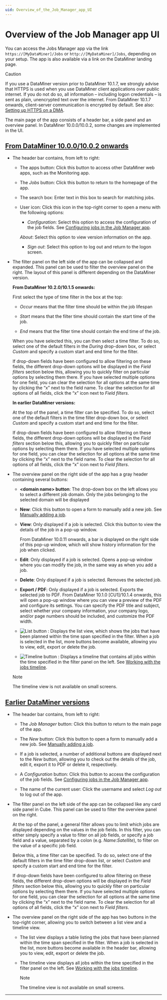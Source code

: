 ```yaml
---
uid: Overview_of_the_Job_Manager_app_UI
---
```


# Overview of the Job Manager app UI

You can access the Jobs Manager app via the link ``https://[MyDataMiner]/Jobs`` or ``http://[MyDataMiner]/Jobs``, depending on your setup. The app is also available via a link on the DataMiner landing page.

> [!CAUTION]
> If you use a DataMiner version prior to DataMiner 10.1.7, we strongly advise that HTTPS is used when you use DataMiner client applications over public internet. If you do not do so, all information – including logon credentials – is sent as plain, unencrypted text over the internet. From DataMiner 10.1.7 onwards, client-server communication is encrypted by default. See also: [Setting up HTTPS on a DMA](xref:Setting_up_HTTPS_on_a_DMA).

The main page of the app consists of a header bar, a side panel and an overview panel. In DataMiner 10.0.0/10.0.2, some changes are implemented in the UI.

## [From DataMiner 10.0.0/10.0.2 onwards](#tabs/DM10-0-0-10-0-2)

- The header bar contains, from left to right:

  - The apps button: Click this button to access other DataMiner web apps, such as the Monitoring app.

  - The *Jobs* button: Click this button to return to the homepage of the app.

  - The search box: Enter text in this box to search for matching jobs.

  - User icon: Click this icon in the top-right corner to open a menu with the following options:

    - *Configuration*: Select this option to access the configuration of the job fields. See [Configuring jobs in the Job Manager app](xref:Configuring_jobs_in_the_Job_Manager_app).

     *About*: Select this option to view version information on the app.

    - *Sign out*: Select this option to log out and return to the logon screen.

- The filter panel on the left side of the app can be collapsed and expanded. This panel can be used to filter the overview panel on the right. The layout of this panel is different depending on the DataMiner version.

  **From DataMiner 10.2.0/10.1.5 onwards:**

  First select the type of time filter in the box at the top:

  - *Occur* means that the filter time should be within the job lifespan

  - *Start* means that the filter time should contain the start time of the job.

  - *End* means that the filter time should contain the end time of the job.

  When you have selected this, you can then select a time filter. To do so, select one of the default filters in the *During* drop-down box, or select *Custom* and specify a custom start and end time for the filter.

  If drop-down fields have been configured to allow filtering on these fields, the different drop-down options will be displayed in the *Field filters* section below this, allowing you to quickly filter on particular options by selecting them there. If you have selected multiple options for one field, you can clear the selection for all options at the same time by clicking the “x” next to the field name. To clear the selection for all options of all fields, click the “x” icon next to *Field filters*.

  **In earlier DataMiner versions:**

   At the top of the panel, a time filter can be specified. To do so, select one of the default filters in the time filter drop-down box, or select *Custom* and specify a custom start and end time for the filter.

   If drop-down fields have been configured to allow filtering on these fields, the different drop-down options will be displayed in the *Field filters* section below this, allowing you to quickly filter on particular options by selecting them there. If you have selected multiple options for one field, you can clear the selection for all options at the same time by clicking the “x” next to the field name. To clear the selection for all options of all fields, click the “x” icon next to *Field filters*.

- The overview panel on the right side of the app has a gray header containing several buttons:

  - **\<domain name> button**: The drop-down box on the left allows you to select a different job domain. Only the jobs belonging to the selected domain will be displayed

  - **New**: Click this button to open a form to manually add a new job. See [Manually adding a job](xref:Manually_adding_a_job).

  - **View**: Only displayed if a job is selected. Click this button to view the details of the job in a pop-up window.

    From DataMiner 10.0.11 onwards, a bar is displayed on the right side of this pop-up window, which will show history information for the job when clicked.

  - **Edit**: Only displayed if a job is selected. Opens a pop-up window where you can modify the job, in the same way as when you add a job.

  - **Delete**: Only displayed if a job is selected. Removes the selected job.

  - **Export / PDF**: Only displayed if a job is selected. Exports the selected job to PDF. From DataMiner 10.1.0 \[CU1\]/10.1.4 onwards, this will open a pop-up window where you can view a preview of the PDF and configure its settings. You can specify the PDF title and subject, select whether your company information, your company logo, and/or page numbers should be included, and customize the PDF width.

  - ![List button](~/user-guide/images/JobsX_list.png) : Displays the list view, which shows the jobs that have been planned within the time span specified in the filter. When a job is selected in the list, more buttons become available, allowing you to view, edit, export or delete the job.

  - ![Timeline button](~/user-guide/images/JobsX_timeline.png) : Displays a timeline that contains all jobs within the time specified in the filter panel on the left. See [Working with the jobs timeline](xref:Working_with_the_jobs_timeline).

  > [!NOTE]
  > The timeline view is not available on small screens.

## [Earlier DataMiner versions](#tabs/earlier-versions)

- The header bar contains, from left to right:

  - The *Job Manager* button: Click this button to return to the main page of the app.

  - The *New* button: Click this button to open a form to manually add a new job. See [Manually adding a job](xref:Manually_adding_a_job).

  - If a job is selected, a number of additional buttons are displayed next to the *New* button, allowing you to check out the details of the job, edit it, export it to PDF or delete it, respectively.

  - A *Configuration* button: Click this button to access the configuration of the job fields. See [Configuring jobs in the Job Manager app](xref:Configuring_jobs_in_the_Job_Manager_app).

  - The name of the current user: Click the username and select *Log out* to log out of the app.

- The filter panel on the left side of the app can be collapsed like any card side panel in Cube. This panel can be used to filter the overview panel on the right.

  At the top of the panel, a general filter allows you to limit which jobs are displayed depending on the values in the job fields. In this filter, you can either simply specify a value to filter on all job fields, or specify a job field and a value, separated by a colon (e.g. *Name:Satellite*), to filter on the value of a specific job field.

  Below this, a time filter can be specified. To do so, select one of the default filters in the time filter drop-down list, or select *Custom* and specify a custom start and end time for the filter.

  If drop-down fields have been configured to allow filtering on these fields, the different drop-down options will be displayed in the *Field filters* section below this, allowing you to quickly filter on particular options by selecting them there. If you have selected multiple options for one field, you can clear the selection for all options at the same time by clicking the “x” next to the field name. To clear the selection for all options of all fields, click the “x” icon next to *Field filters*.

- The overview panel on the right side of the app has two buttons in the top-right corner, allowing you to switch between a list view and a timeline view.

  - The list view displays a table listing the jobs that have been planned within the time span specified in the filter. When a job is selected in the list, more buttons become available in the header bar, allowing you to view, edit, export or delete the job.

  - The timeline view displays all jobs within the time specified in the filter panel on the left. See [Working with the jobs timeline](xref:Working_with_the_jobs_timeline).

    > [!NOTE]
    > The timeline view is not available on small screens.

---

